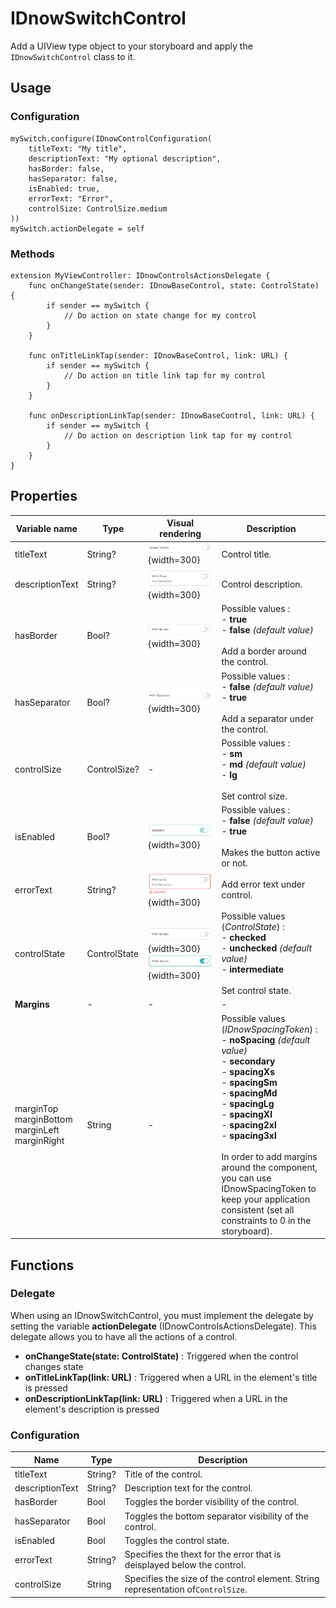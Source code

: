 # IDnowSwitchControl

Add a UIView type object to your storyboard and apply the `IDnowSwitchControl` class to it.

## Usage
### Configuration
```
mySwitch.configure(IDnowControlConfiguration(
    titleText: "My title",
    descriptionText: "My optional description",
    hasBorder: false,
    hasSeparator: false,
    isEnabled: true,
    errorText: "Error",
    controlSize: ControlSize.medium
))
mySwitch.actionDelegate = self
```

### Methods
```
extension MyViewController: IDnowControlsActionsDelegate {
    func onChangeState(sender: IDnowBaseControl, state: ControlState) {
        if sender == mySwitch {
            // Do action on state change for my control
        }
    }

    func onTitleLinkTap(sender: IDnowBaseControl, link: URL) {
        if sender == mySwitch {
            // Do action on title link tap for my control
        }
    }

    func onDescriptionLinkTap(sender: IDnowBaseControl, link: URL) {
        if sender == mySwitch {
            // Do action on description link tap for my control
        }
    }
}
```

## Properties

| Variable name | Type | Visual rendering | Description |
| --- | --- | --- | --- |
| titleText | String? | ![switch](img/IDnowControls/switch_control.png "Switch"){width=300} | Control title. |
| descriptionText | String? | ![switch](img/IDnowControls/switch_description.png "Radio"){width=300} | Control description. |
| hasBorder | Bool? | ![switch](img/IDnowControls/switch_border.png "Switch"){width=300} | Possible values :<br> - **true** <br>- **false** *(default value)* <br><br> Add a border around the control. |
| hasSeparator | Bool? | ![switch](img/IDnowControls/switch_separator.png "Radio"){width=300} | Possible values :<br> - **false** *(default value)* <br>- **true** <br><br> Add a separator under the control. |
| controlSize | ControlSize? | - | Possible values :<br> - **sm** <br>- **md** *(default value)* <br>- **lg** <br><br> Set control size. |
| isEnabled | Bool? | ![switch](img/IDnowControls/switch_disabled.png "Switch"){width=300} | Possible values :<br> - **false** *(default value)* <br>- **true** <br><br> Makes the button active or not. |
| errorText | String? | ![switch](img/IDnowControls/switch_error.png "Switch error"){width=300} | Add error text under control. |
| controlState | ControlState | ![switch](img/IDnowControls/switch_border.png "Switch"){width=300}![switch](img/IDnowControls/switch_on.png "Switch on"){width=300} | Possible values (*ControlState*) : <br> - **checked** <br>- **unchecked** *(default value)* <br>- **intermediate** <br><br> Set control state. |
| **Margins** | - | - | - |
| marginTop<br> marginBottom <br> marginLeft <br> marginRight | String | - | Possible values (*IDnowSpacingToken*) : <br> - **noSpacing** *(default value)* <br>- **secondary** <br>- **spacingXs** <br>- **spacingSm** <br>- **spacingMd** <br>- **spacingLg** <br>- **spacingXl** <br>- **spacing2xl** <br>- **spacing3xl** <br><br> In order to add margins around the component, you can use IDnowSpacingToken to keep your application consistent (set all constraints to 0 in the storyboard). |

## Functions
### Delegate

When using an IDnowSwitchControl, you must implement the delegate by setting the variable **actionDelegate** (IDnowControlsActionsDelegate). This delegate allows you to have all the actions of a control.

- **onChangeState(state: ControlState)** : Triggered when the control changes state
- **onTitleLinkTap(link: URL)** : Triggered when a URL in the element's title is pressed 
- **onDescriptionLinkTap(link: URL)** : Triggered when a URL in the element's description is pressed 

### Configuration
| Name | Type | Description |
| --- | --- | --- |
| titleText | String? | Title of the control. |
| descriptionText | String? | Description text for the control. |
| hasBorder | Bool | Toggles the border visibility of the control. |
| hasSeparator | Bool | Toggles the bottom separator visibility of the control. |
| isEnabled | Bool | Toggles the control state. |
| errorText | String? | Specifies the thext for the error that is deisplayed below the control. |
| controlSize | String | Specifies the size of the control element. String representation of```ControlSize```. |
